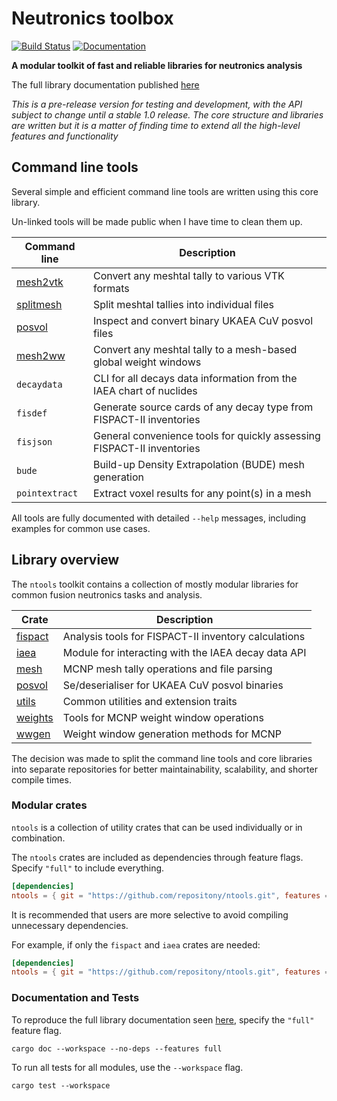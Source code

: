 # Neutronics toolbox

[![Build Status][test-img]][test-url]
[![Documentation][doc-img]][doc-url]

[test-img]: https://github.com/repositony/ntools/actions/workflows/tests.yml/badge.svg
[test-url]: https://github.com/repositony/ntools/actions/workflows/tests.yml

[doc-img]: https://github.com/repositony/ntools/actions/workflows/documentation.yml/badge.svg
[doc-url]: https://repositony.github.io/ntools/index.html

**A modular toolkit of fast and reliable libraries for neutronics analysis**

The full library documentation published [here](https://repositony.github.io/ntools/index.html)

*This is a pre-release version for testing and development, with the API subject to change until a stable 1.0 release. The core structure and libraries are written but it is a matter of finding time to extend all the high-level features and functionality*

## Command line tools

Several simple and efficient command line tools are written using this core
library.

Un-linked tools will be made public when I have time to clean them up.

| Command line   | Description                                             |
| -------------- | ------------------------------------------------------- |
| [mesh2vtk](https://github.com/repositony/mesh2vtk)   | Convert any meshtal tally to various VTK formats        |
| [splitmesh](https://github.com/repositony/splitmesh) | Split meshtal tallies into individual files             |
| [posvol](https://github.com/repositony/posvol)       | Inspect and convert binary UKAEA CuV posvol files       |
| [mesh2ww](https://github.com/repositony/mesh2ww)     | Convert any meshtal tally to a mesh-based global weight windows |
| `decaydata` | CLI for all decays data information from the IAEA chart of nuclides |
| `fisdef`    | Generate source cards of any decay type from FISPACT-II inventories |
| `fisjson`   | General convenience tools for quickly assessing FISPACT-II inventories |
| `bude`   | Build-up Density Extrapolation (BUDE) mesh generation |
| `pointextract` | Extract voxel results for any point(s) in a mesh |

All tools are fully documented with detailed `--help` messages, including
examples for common use cases.

## Library overview

The `ntools` toolkit contains a collection of mostly modular libraries for
common fusion neutronics tasks and analysis.

| Crate | Description |
| ----- | ----------- |
| [fispact](https://repositony.github.io/ntools/ntools/fispact/index.html) | Analysis tools for FISPACT-II inventory calculations  |
| [iaea](https://repositony.github.io/ntools/ntools/iaea/index.html)       | Module for interacting with the IAEA decay data API   |
| [mesh](https://repositony.github.io/ntools/ntools/mesh/index.html)       | MCNP mesh tally operations and file parsing           |
| [posvol](https://repositony.github.io/ntools/ntools/posvol/index.html)   | Se/deserialiser for UKAEA CuV posvol binaries         |
| [utils](https://repositony.github.io/ntools/ntools/utils/index.html)   | Common utilities and extension traits     |
| [weights](https://repositony.github.io/ntools/ntools/weights/index.html) | Tools for MCNP weight window operations               |
| [wwgen](https://repositony.github.io/ntools/ntools/wwgen/index.html)     | Weight window generation methods for MCNP             |

The decision was made to split the command line tools and core libraries into
separate repositories for better maintainability, scalability, and shorter
compile times.

### Modular crates

`ntools` is a collection of utility crates that can be used individually or in
combination.

The `ntools` crates are included as dependencies through feature flags. Specify
`"full"` to include everything.

```toml
[dependencies]
ntools = { git = "https://github.com/repositony/ntools.git", features = ["full"] }
```

It is recommended that users are more selective to avoid compiling unnecessary
dependencies.

For example, if only the `fispact` and `iaea` crates are needed:

```toml
[dependencies]
ntools = { git = "https://github.com/repositony/ntools.git", features = ["fispact", "iaea"] }
```

### Documentation and Tests

To reproduce the full library documentation seen
[here](https://repositony.github.io/ntools/index.html), specify the `"full"`
feature flag.

```shell
cargo doc --workspace --no-deps --features full
```

To run all tests for all modules, use the `--workspace` flag.

```shell
cargo test --workspace
```
